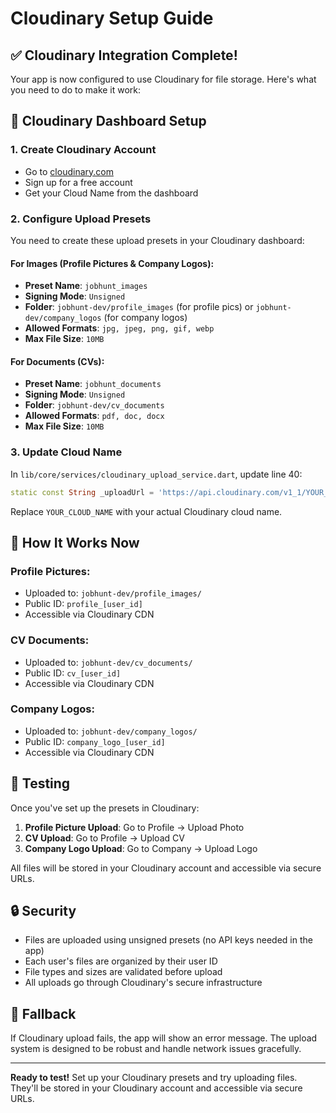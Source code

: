 # Cloudinary Setup Guide

## ✅ **Cloudinary Integration Complete!**

Your app is now configured to use Cloudinary for file storage. Here's what you need to do to make it work:

## 🔧 **Cloudinary Dashboard Setup**

### 1. **Create Cloudinary Account**
- Go to [cloudinary.com](https://cloudinary.com)
- Sign up for a free account
- Get your Cloud Name from the dashboard

### 2. **Configure Upload Presets**
You need to create these upload presets in your Cloudinary dashboard:

#### **For Images (Profile Pictures & Company Logos):**
- **Preset Name**: `jobhunt_images`
- **Signing Mode**: `Unsigned`
- **Folder**: `jobhunt-dev/profile_images` (for profile pics) or `jobhunt-dev/company_logos` (for company logos)
- **Allowed Formats**: `jpg, jpeg, png, gif, webp`
- **Max File Size**: `10MB`

#### **For Documents (CVs):**
- **Preset Name**: `jobhunt_documents`
- **Signing Mode**: `Unsigned`
- **Folder**: `jobhunt-dev/cv_documents`
- **Allowed Formats**: `pdf, doc, docx`
- **Max File Size**: `10MB`

### 3. **Update Cloud Name**
In `lib/core/services/cloudinary_upload_service.dart`, update line 40:
```dart
static const String _uploadUrl = 'https://api.cloudinary.com/v1_1/YOUR_CLOUD_NAME/upload';
```

Replace `YOUR_CLOUD_NAME` with your actual Cloudinary cloud name.

## 📁 **How It Works Now**

### **Profile Pictures:**
- Uploaded to: `jobhunt-dev/profile_images/`
- Public ID: `profile_[user_id]`
- Accessible via Cloudinary CDN

### **CV Documents:**
- Uploaded to: `jobhunt-dev/cv_documents/`
- Public ID: `cv_[user_id]`
- Accessible via Cloudinary CDN

### **Company Logos:**
- Uploaded to: `jobhunt-dev/company_logos/`
- Public ID: `company_logo_[user_id]`
- Accessible via Cloudinary CDN

## 🚀 **Testing**

Once you've set up the presets in Cloudinary:

1. **Profile Picture Upload**: Go to Profile → Upload Photo
2. **CV Upload**: Go to Profile → Upload CV
3. **Company Logo Upload**: Go to Company → Upload Logo

All files will be stored in your Cloudinary account and accessible via secure URLs.

## 🔒 **Security**

- Files are uploaded using unsigned presets (no API keys needed in the app)
- Each user's files are organized by their user ID
- File types and sizes are validated before upload
- All uploads go through Cloudinary's secure infrastructure

## 📱 **Fallback**

If Cloudinary upload fails, the app will show an error message. The upload system is designed to be robust and handle network issues gracefully.

---

**Ready to test!** Set up your Cloudinary presets and try uploading files. They'll be stored in your Cloudinary account and accessible via secure URLs.
